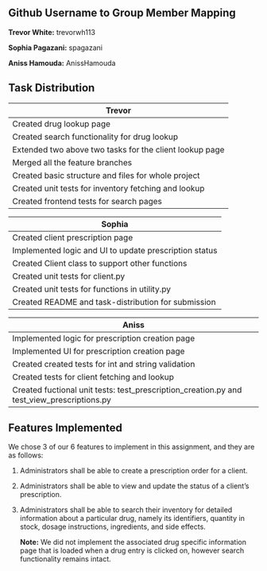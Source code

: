 ## Github Username to Group Member Mapping
**Trevor White:** trevorwh113

**Sophia Pagazani:** spagazani

**Aniss Hamouda:** AnissHamouda

## Task Distribution

| Trevor |
| -----  |
| Created drug lookup page |
| Created search functionality for drug lookup |
| Extended two above two tasks for the client lookup page|
| Merged all the feature branches |
| Created basic structure and files for whole project |
| Created unit tests for inventory fetching and lookup |
| Created frontend tests for search pages |

| Sophia |
| -----  |
| Created client prescription page |
| Implemented logic and UI to update prescription status |
| Created Client class to support other functions |
| Created unit tests for client.py |
| Created unit tests for functions in utility.py |
| Created README and task-distribution for submission |

| Aniss |
| -----  |
| Implemented logic for prescription creation page |
| Implemented UI for prescription creation page |
| Created created tests for int and string validation |
| Created tests for client fetching and lookup |
| Created fuctional unit tests: test_prescription_creation.py and test_view_prescriptions.py |

## Features Implemented
We chose 3 of our 6 features to implement in this assignment, and they are as follows:
1. Administrators shall be able to create a prescription order for a client.
2. Administrators shall be able to view and update the status of a client’s prescription.
3. Administrators shall be able to search their inventory for detailed information about a particular drug, namely its identifiers, quantity in stock, dosage instructions, ingredients, and side effects.
    
    **Note:** We did not implement the associated drug specific information page that is loaded when a drug entry is clicked on, however search functionality remains intact.


